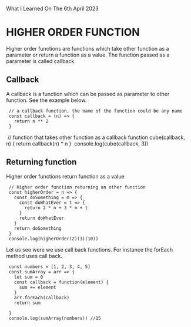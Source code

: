 What I Learned On The 6th April 2023

# HIGHER ORDER FUNCTION
<p>Higher order functions are functions which take other function as a parameter or return a function as a value. The function passed as a parameter is called callback.</p>

## Callback
<p>A callback is a function which can be passed as parameter to other function. See the example below.</p>

     // a callback function, the name of the function could be any name
     const callback = (n) => {
       return n ** 2
     }
​
     // function that takes other function as a callback
     function cube(callback, n) {
       return callback(n) * n
     }
​
     console.log(cube(callback, 3))

## Returning function
<p>Higher order functions return function as a value​</p>

     // Higher order function returning an other function
     const higherOrder = n => {
       const doSomething = m => {
         const doWhatEver = t => {
           return 2 * n + 3 * m + t
         }
         return doWhatEver
       }
       return doSomething
     }
     console.log(higherOrder(2)(3)(10))

Let us see were we use call back functions. For instance the forEach method uses call back.

     const numbers = [1, 2, 3, 4, 5]
     const sumArray = arr => {
       let sum = 0
       const callback = function(element) {
         sum += element
       }
       arr.forEach(callback)
       return sum

     }
     console.log(sumArray(numbers)) //15
